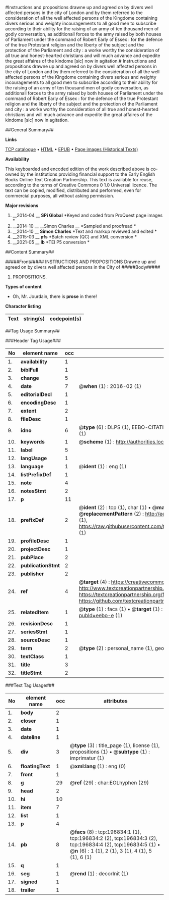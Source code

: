 #Instructions and propositions drawne up and agreed on by divers well affected persons in the city of London and by them referred to the consideration of all the well affected persons of the Kingdome containing divers serious and weighty incouragements to all good men to subscribe according to their ability for the raising of an army of ten thousand men of godly conversation, as additionall forces to the army raised by both houses of Parliament under the command of Robert Early of Essex : for the defence of the true Protestant religion and the liberty of the subject and the protection of the Parliament and city : a worke worthy the consideration of all true and honest-hearted christians and will much advance and expedite the great affaires of the kindome [sic] now in agitation.#
Instructions and propositions drawne up and agreed on by divers well affected persons in the city of London and by them referred to the consideration of all the well affected persons of the Kingdome containing divers serious and weighty incouragements to all good men to subscribe according to their ability for the raising of an army of ten thousand men of godly conversation, as additionall forces to the army raised by both houses of Parliament under the command of Robert Early of Essex : for the defence of the true Protestant religion and the liberty of the subject and the protection of the Parliament and city : a worke worthy the consideration of all true and honest-hearted christians and will much advance and expedite the great affaires of the kindome [sic] now in agitation.

##General Summary##

**Links**

[TCP catalogue](http://www.ota.ox.ac.uk/tcp/)  • 
[HTML](http://tei.it.ox.ac.uk/tcp/Texts-HTML/free/B24/B24644.html)  • 
[EPUB](http://tei.it.ox.ac.uk/tcp/Texts-EPUB/free/B24/B24644.epub) • 
[Page images (Historical Texts)](https://historicaltexts.jisc.ac.uk/eebo-12072059e)

**Availability**

This keyboarded and encoded edition of the work described above is co-owned by the
    institutions providing financial support to the Early English Books Online Text Creation
    Partnership. This text is available for reuse, according to the terms of  Creative Commons 0 1.0 Universal
    licence. The text can be copied, modified, distributed and performed, even for commercial
    purposes, all without asking permission.

**Major revisions**

1. __2014-04 __ __SPi Global__ *Keyed and coded from ProQuest page images *
1. __2014-10 __ __Simon Charles __ *Sampled and proofread *
1. __2014-10 __ __Simon Charles__ *Text and markup reviewed and edited *
1. __2015-03 __ __pfs__ *Batch review (QC) and XML conversion *
1. __2021-05 __ __lb__ *TEI P5 conversion *

##Content Summary##

#####Front#####
INSTRUCTIONS AND PROPOSITIONS Drawne up and agreed on by divers well affected persons in the City of
#####Body#####

1. PROPOSITIONS.

**Types of content**

  * Oh, Mr. Jourdain, there is **prose** in there!

**Character listing**


|Text|string(s)|codepoint(s)|
|---|---|---|

##Tag Usage Summary##

###Header Tag Usage###

|No|element name|occ|attributes|
|---|---|---|---|
|1.|__availability__|1||
|2.|__biblFull__|1||
|3.|__change__|5||
|4.|__date__|7| @__when__ (1) : 2016-02 (1)|
|5.|__editorialDecl__|1||
|6.|__encodingDesc__|1||
|7.|__extent__|2||
|8.|__fileDesc__|1||
|9.|__idno__|6| @__type__ (6) : DLPS (1), EEBO-CITATION (1), VID (1), EEBO-PROQUEST (1), STC (1), OCLC (1)|
|10.|__keywords__|1| @__scheme__ (1) : http://authorities.loc.gov/ (1)|
|11.|__label__|5||
|12.|__langUsage__|1||
|13.|__language__|1| @__ident__ (1) : eng (1)|
|14.|__listPrefixDef__|1||
|15.|__note__|4||
|16.|__notesStmt__|2||
|17.|__p__|11||
|18.|__prefixDef__|2| @__ident__ (2) : tcp (1), char (1)  •  @__matchPattern__ (2) : ([0-9\-]+):([0-9IVX]+) (1), (.+) (1)  •  @__replacementPattern__ (2) : http://eebo.chadwyck.com/downloadtiff?vid=$1&page=$2 (1), https://raw.githubusercontent.com/textcreationpartnership/Texts/master/tcpchars.xml#$1 (1)|
|19.|__profileDesc__|1||
|20.|__projectDesc__|1||
|21.|__pubPlace__|2||
|22.|__publicationStmt__|2||
|23.|__publisher__|2||
|24.|__ref__|4| @__target__ (4) : https://creativecommons.org/publicdomain/zero/1.0/ (1), http://www.textcreationpartnership.org/docs/. (1), https://textcreationpartnership.org/faq/#faq05 (1), https://github.com/textcreationpartnership (1)|
|25.|__relatedItem__|1| @__type__ (1) : facs (1)  •  @__target__ (1) : https://data.historicaltexts.jisc.ac.uk/view?pubId=eebo-e (1)|
|26.|__revisionDesc__|1||
|27.|__seriesStmt__|1||
|28.|__sourceDesc__|1||
|29.|__term__|2| @__type__ (2) : personal_name (1), geographic_name (1)|
|30.|__textClass__|1||
|31.|__title__|3||
|32.|__titleStmt__|2||


###Text Tag Usage###

|No|element name|occ|attributes|
|---|---|---|---|
|1.|__body__|2||
|2.|__closer__|1||
|3.|__date__|1||
|4.|__dateline__|1||
|5.|__div__|3| @__type__ (3) : title_page (1), license (1), propositions (1)  •  @__subtype__ (1) : imprimatur (1)|
|6.|__floatingText__|1| @__xml:lang__ (1) : eng (0)|
|7.|__front__|1||
|8.|__g__|29| @__ref__ (29) : char:EOLhyphen (29)|
|9.|__head__|2||
|10.|__hi__|10||
|11.|__item__|7||
|12.|__list__|1||
|13.|__p__|4||
|14.|__pb__|8| @__facs__ (8) : tcp:196834:1 (1), tcp:196834:2 (2), tcp:196834:3 (2), tcp:196834:4 (2), tcp:196834:5 (1)  •  @__n__ (6) : 1 (1), 2 (1), 3 (1), 4 (1), 5 (1), 6 (1)|
|15.|__q__|1||
|16.|__seg__|1| @__rend__ (1) : decorInit (1)|
|17.|__signed__|1||
|18.|__trailer__|1||
